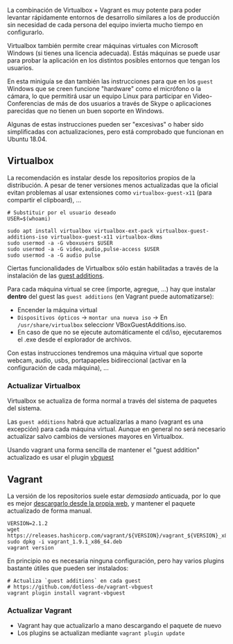 La combinación de Virtualbox + Vagrant es muy potente para poder levantar rápidamente entornos de desarrollo similares a los de producción sin necesidad de cada persona del equipo invierta mucho tiempo en configurarlo.

Virtualbox también permite crear máquinas virtuales con Microsoft Windows (si tienes una licencia adecuada). Estás máquinas se puede usar para probar la aplicación en los distintos posibles entornos que tengan los usuarios.

En esta miniguía se dan también las instrucciones para que en los `guest` Windows que se creen funcione "hardware" como el micrófono o la cámara, lo que permitirá usar un equipo Linux para participar en Video-Conferencias de más de dos usuarios a través de Skype o aplicaciones parecidas que no tienen un buen soporte en Windows.

Algunas de estas instrucciones pueden ser "excesivas" o haber sido simplificadas con actualizaciones, pero está comprobado que funcionan en Ubuntu 18.04.

## Virtualbox

La recomendación es instalar desde los repositorios propios de la distribución. A pesar de tener versiones menos actualizadas que la oficial evitan problemas al usar extensiones como `virtualbox-guest-x11` (para compartir el clipboard), ...

```
# Substituir por el usuario deseado
USER=$(whoami)

sudo apt install virtualbox virtualbox-ext-pack virtualbox-guest-additions-iso virtualbox-guest-x11 virtualbox-dkms
sudo usermod -a -G vboxusers $USER
sudo usermod -a -G video,audio,pulse-access $USER
sudo usermod -a -G audio pulse
```

Ciertas funcionalidades de Virtualbox sólo están habilitadas a través de la instalación de las [guest additions](https://www.virtualbox.org/manual/ch04.html#idm1936).

Para cada máquina virtual se cree (importe, agregue, ...) hay que instalar **dentro** del guest las `guest additions` (en Vagrant puede automatizarse):

-   Encender la máquina virtual
-   `Dispositivos ópticos` -> `montar una nueva iso` -> En `/usr/share/virtualbox` seleccionr VBoxGuestAdditions.iso.
-   En caso de que no se ejecute automáticamente el cd/iso, ejecutaremos el .exe desde el explorador de archivos.

Con estas instrucciones tendremos una máquina virtual que soporte webcam, audio, usbs, portapapeles bidireccional (activar en la configuración de cada máquina), ...

### Actualizar Virtualbox

Virtualbox se actualiza de forma normal a través del sistema de paquetes del sistema.

Las `guest additions` habrá que actualizarlas a mano (vagrant es una excepción) para cada máquina virtual. Aunque en general no será necesario actualizar salvo cambios de versiones mayores en Virtualbox.

Usando vagrant una forma sencilla de mantener el "guest addition" actualizado es usar el plugin [vbguest](https://github.com/dotless-de/vagrant-vbguest)

## Vagrant

La versión de los repositorios suele estar _demasiado_ anticuada, por lo que es mejor [descargarlo desde la propia web](https://www.vagrantup.com/downloads.html), y mantener el paquete actualizado de forma manual.

```
VERSION=2.1.2
wget https://releases.hashicorp.com/vagrant/${VERSION}/vagrant_${VERSION}_x86_64.deb
sudo dpkg -i vagrant_1.9.1_x86_64.deb
vagrant version
```

En principio no es necesaria ninguna configuración, pero hay varios plugins bastante útiles que pueden ser instalados:

```
# Actualiza `guest additions` en cada guest
# https://github.com/dotless-de/vagrant-vbguest
vagrant plugin install vagrant-vbguest
```

### Actualizar Vagrant

-   Vagrant hay que actualizarlo a mano descargando el paquete de nuevo
-   Los plugins se actualizan mediante `vagrant plugin update`
